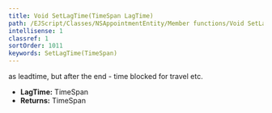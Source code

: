 ```yaml
---
title: Void SetLagTime(TimeSpan LagTime)
path: /EJScript/Classes/NSAppointmentEntity/Member functions/Void SetLagTime(TimeSpan p_0)
intellisense: 1
classref: 1
sortOrder: 1011
keywords: SetLagTime(TimeSpan)
---
```



as leadtime, but after the end - time blocked for travel etc.



* **LagTime:** TimeSpan
* **Returns:** TimeSpan


